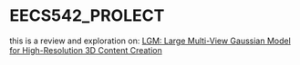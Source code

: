 # EECS542_PROLECT
this is a review and exploration on: [LGM: Large Multi-View Gaussian Model for High-Resolution 3D Content Creation](https://arxiv.org/abs/2402.05054)
